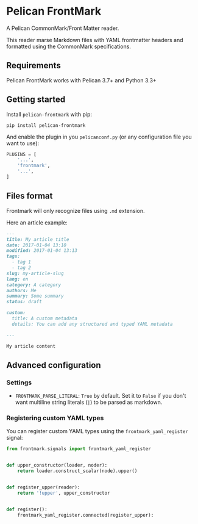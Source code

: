 # Pelican FrontMark

A Pelican CommonMark/Front Matter reader.

This reader marse Markdown files with YAML frontmatter headers and formatted using the CommonMark specifications.


## Requirements

Pelican FrontMark works with Pelican 3.7+ and Python 3.3+

## Getting started

Install `pelican-frontmark` with pip:

```shell
pip install pelican-frontmark
```

And enable the plugin in you `pelicanconf.py` (or any configuration file you want to use):

```Python
PLUGINS = [
    '...',
    'frontmark',
    '...',
]
```

## Files format

Frontmark will only recognize files using `.md` extension.

Here an article example:

```markdown
---
title: My article title
date: 2017-01-04 13:10
modified: 2017-01-04 13:13
tags:
  - tag 1
  - tag 2
slug: my-article-slug
lang: en
category: A category
authors: Me
summary: Some summary
status: draft

custom:
  title: A custom metadata
  details: You can add any structured and typed YAML metadata

---

My article content

```

## Advanced configuration

### Settings

- `FRONTMARK_PARSE_LITERAL`: `True` by default. Set it to `False` if you don't want multiline string literals (`|`)
  to be parsed as markdown.

### Registering custom YAML types

You can register custom YAML types using the `frontmark_yaml_register` signal:

```python
from frontmark.signals import frontmark_yaml_register


def upper_constructor(loader, noder):
    return loader.construct_scalar(node).upper()


def register_upper(reader):
    return '!upper', upper_constructor


def register():
    frontmark_yaml_register.connected(register_upper):
```
